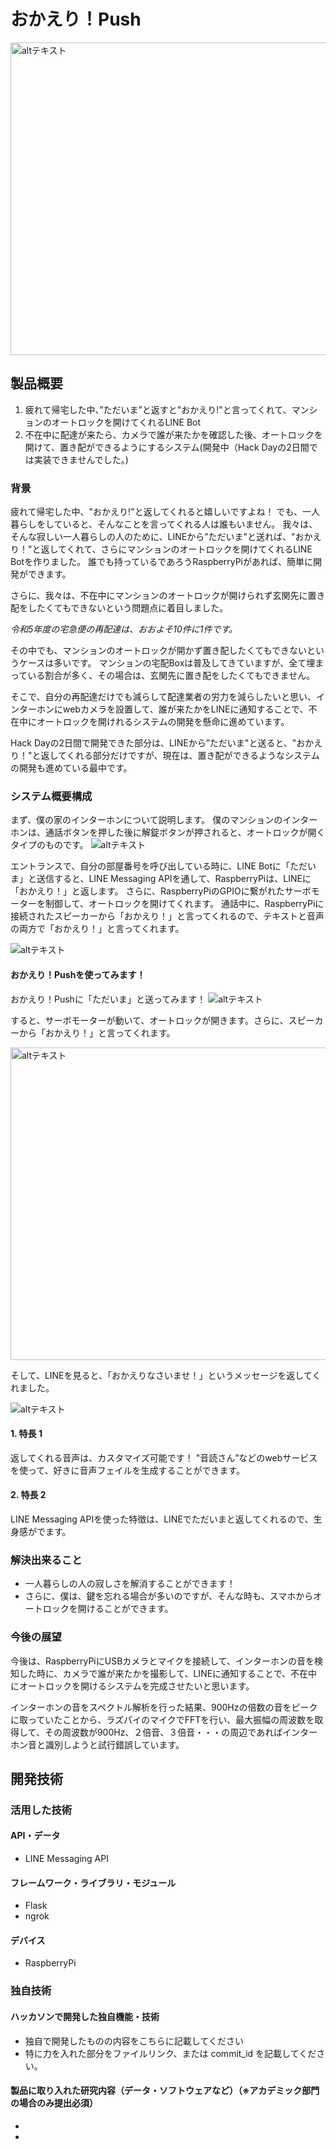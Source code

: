 # おかえり！Push

<img src="main.png" alt="altテキスト" width="800" height="500">

## 製品概要
1. 疲れて帰宅した中、”ただいま”と返すと"おかえり!"と言ってくれて、マンションのオートロックを開けてくれるLINE Bot
2. 不在中に配達が来たら、カメラで誰が来たかを確認した後、オートロックを開けて、置き配ができるようにするシステム(開発中（Hack Dayの2日間では実装できませんでした。)


### 背景
疲れて帰宅した中、"おかえり!"と返してくれると嬉しいですよね！
でも、一人暮らしをしていると、そんなことを言ってくれる人は誰もいません。
我々は、そんな寂しい一人暮らしの人のために、LINEから”ただいま"と送れば、"おかえり！"と返してくれて、さらにマンションのオートロックを開けてくれるLINE Botを作りました。
誰でも持っているであろうRaspberryPiがあれば、簡単に開発ができます。

さらに、我々は、不在中にマンションのオートロックが開けられず玄関先に置き配をしたくてもできないという問題点に着目しました。

*令和5年度の宅急便の再配達は、おおよそ10件に1件です。*

その中でも、マンションのオートロックが開かず置き配したくてもできないというケースは多いです。
マンションの宅配Boxは普及してきていますが、全て埋まっている割合が多く、その場合は、玄関先に置き配をしたくてもできません。

そこで、自分の再配達だけでも減らして配達業者の労力を減らしたいと思い、インターホンにwebカメラを設置して、誰が来たかをLINEに通知することで、不在中にオートロックを開けれるシステムの開発を懸命に進めています。

Hack Dayの2日間で開発できた部分は、LINEから”ただいま"と送ると、"おかえり！"と返してくれる部分だけですが、現在は、置き配ができるようなシステムの開発も進めている最中です。


### システム概要構成
まず、僕の家のインターホンについて説明します。
僕のマンションのインターホンは、通話ボタンを押した後に解錠ボタンが押されると、オートロックが開くタイプのものです。
![altテキスト](IMG_0079.jpg)


エントランスで、自分の部屋番号を呼び出している時に、LINE Botに「ただいま」と送信すると、LINE Messaging APIを通して、RaspberryPiは、LINEに「おかえり！」と返します。
さらに、RaspberryPiのGPIOに繋がれたサーボモーターを制御して、オートロックを開けてくれます。
通話中に、RaspberryPiに接続されたスピーカーから「おかえり！」と言ってくれるので、テキストと音声の両方で「おかえり！」と言ってくれます。

![altテキスト](system.png)

#### おかえり！Pushを使ってみます！

おかえり！Pushに「ただいま」と送ってみます！
![altテキスト](linebot1.gif)

すると、サーボモーターが動いて、オートロックが開きます。さらに、スピーカーから「おかえり！」と言ってくれます。

<img src="outlock.gif" alt="altテキスト" width="800" height="500">


そして、LINEを見ると、「おかえりなさいませ！」というメッセージを返してくれました。

![altテキスト](linebot2.gif)


#### 1. 特長 1
返してくれる音声は、カスタマイズ可能です！
"音読さん”などのwebサービスを使って、好きに音声フェイルを生成することができます。
#### 2. 特長 2
LINE Messaging APIを使った特徴は、LINEでただいまと返してくれるので、生身感がでます。

### 解決出来ること

- 一人暮らしの人の寂しさを解消することができます！
- さらに、僕は、鍵を忘れる場合が多いのですが、そんな時も、スマホからオートロックを開けることができます。

### 今後の展望

今後は、RaspberryPiにUSBカメラとマイクを接続して、インターホンの音を検知した時に、カメラで誰が来たかを撮影して、LINEに通知することで、不在中にオートロックを開けるシステムを完成させたいと思います。

インターホンの音をスペクトル解析を行った結果、900Hzの倍数の音をピークに取っていたことから、ラズパイのマイクでFFTを行い、最大振幅の周波数を取得して、その周波数が900Hz、２倍音、３倍音・・・の周辺であればインターホン音と識別しようと試行錯誤しています。

## 開発技術

### 活用した技術

#### API・データ

- LINE Messaging API

#### フレームワーク・ライブラリ・モジュール

- Flask
- ngrok

#### デバイス

- RaspberryPi

### 独自技術

#### ハッカソンで開発した独自機能・技術

- 独自で開発したものの内容をこちらに記載してください
- 特に力を入れた部分をファイルリンク、または commit_id を記載してください。

#### 製品に取り入れた研究内容（データ・ソフトウェアなど）（※アカデミック部門の場合のみ提出必須）

-
-
